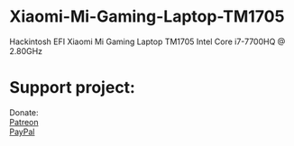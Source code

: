 # Xiaomi-Mi-Gaming-Laptop-TM1705
Hackintosh EFI Xiaomi Mi Gaming Laptop TM1705 Intel Core i7-7700HQ @ 2.80GHz</br>
<h1>Support project:</h1>
Donate:</br>
<a href=https://patreon.com/PumpkinHackintosh>Patreon</a></br>
<a href=https://paypal.com>PayPal</a></br>


